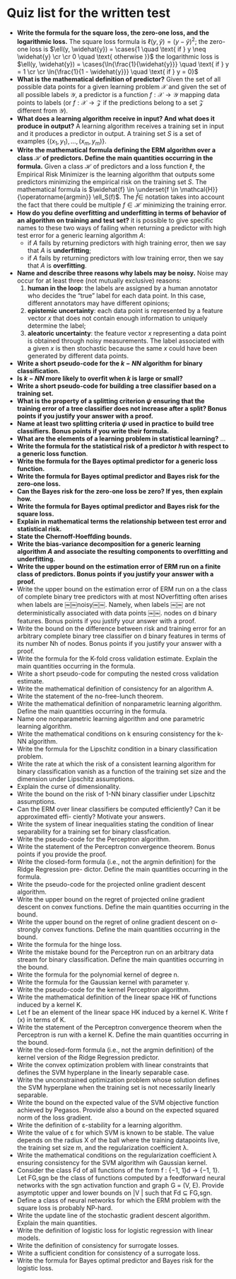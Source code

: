 # Quiz list for the written test

- **Write the formula for the square loss, the zero-one loss, and the logarithmic loss.**
	The square loss formula is $\ell(y, \widehat{y}) = (y - \widehat{y})^2$;
	the zero-one loss is $\ell(y, \widehat{y}) = \cases{1 \quad \text{ if } y \neq \widehat{y} \cr \cr 0 \quad \text{ otherwise }}$
	the logarithmic loss is $\ell(y, \widehat{y}) = \cases{\ln{\frac{1}{\widehat{y}}} \quad \text{ if } y = 1 \cr \cr \ln{\frac{1}{1 - \widehat{y}}} \quad \text{ if } y = 0}$
- **What is the mathematical definition of predictor?**
	Given the set of all possible data points for a given learning problem $\mathcal{X}$ and given the set of all possible labels $\mathcal{Y}$, a predictor is a function $f: \mathcal{X} \to \mathcal{Y}$ mapping data points to labels (or $f: \mathcal{X} \to \mathcal{Z}$ if the predictions belong to a set $\mathcal{Z}$ different from $\mathcal{Y}$).
- **What does a learning algorithm receive in input? And what does it produce in output?**
	A learning algorithm receives a training set in input and it produces a predictor in output. A training set $S$ is a set of examples $\{(x_1, y_1), ..., (x_m, y_m)\}$.
- **Write the mathematical formula defining the ERM algorithm over a class $\mathcal{H}$ of predictors. Define the main quantities occurring in the formula.**
	Given a class $\mathcal{H}$ of predictors and a loss function $\ell$, the Empirical Risk Minimizer is the learning algorithm that outputs some predictors minimizing the empirical risk on the training set $S$. The mathematical formula is $\widehat{f} \in \underset{f \in \mathcal{H}}{\operatorname{argmin}} \ell_S(f)$. The $\widehat{f} \in$ notation takes into account the fact that there could be multiple $f \in \mathcal{H}$ minimizing the training error.
- **How do you define overfitting and underfitting in terms of behavior of an algorithm on training and test set?**
	it is possible to give specific names to these two ways of failing when returning a predictor with high test error for a generic learning algorithm $A$:
	- if $A$ fails by returning predictors with high training error, then we say that $A$ is **underfitting**;
	- if $A$ fails by returning predictors with low training error, then we say that $A$ is **overfitting**.
- **Name and describe three reasons why labels may be noisy.**
	Noise may occur for at least three (not mutually exclusive) reasons:
	1) **human in the loop**: the labels are assigned by a human annotator who decides the “true” label for each data point. In this case, different annotators may have different opinions;
	2) **epistemic uncertainty**: each data point is represented by a feature vector $x$ that does not contain enough information to uniquely determine the label;
	3) **aleatoric uncertainty**: the feature vector $x$ representing a data point is obtained through noisy measurements. The label associated with a given $x$ is then stochastic because the same $x$ could have been generated by different data points.
- **Write a short pseudo-code for the $k-NN$ algorithm for binary classification.**
- **Is $k-NN$ more likely to overfit when $k$ is large or small?**
- **Write a short pseudo-code for building a tree classifier based on a training set.**
- **What is the property of a splitting criterion $\psi$ ensuring that the training error of a tree classifier does not increase after a split? Bonus points if you justify your answer with a proof.**
- **Name at least two splitting criteria $\psi$ used in practice to build tree classifiers. Bonus points if you write their formula.**
- **What are the elements of a learning problem in statistical learning?**
	...
- **Write the formula for the statistical risk of a predictor $h$ with respect to a generic loss function**.
- **Write the formula for the Bayes optimal predictor for a generic loss function.**
- **Write the formula for Bayes optimal predictor and Bayes risk for the zero-one loss.**
- **Can the Bayes risk for the zero-one loss be zero? If yes, then explain how.**
- **Write the formula for Bayes optimal predictor and Bayes risk for the square loss.**
- **Explain in mathematical terms the relationship between test error and statistical risk.**
- **State the Chernoff-Hoeffding bounds.**
- **Write the bias-variance decomposition for a generic learning algorithm $A$ and associate the resulting components to overfitting and underfitting.**
- **Write the upper bound on the estimation error of ERM run on a finite class of predictors. Bonus points if you justify your answer with a proof.**
- Write the upper bound on the estimation error of ERM run on a the class of complete binary tree predictors with at most NOverfitting often arises when labels are ￼￼noisy￼￼. Namely, when labels ￼￼ are not deterministically associated with data points ￼￼. nodes on d binary features. Bonus points if you justify your answer with a proof.
- Write the bound on the difference between risk and training error for an arbitrary complete binary tree classifier on d binary features in terms of its number Nh of nodes. Bonus points if you justify your answer with a proof.
- Write the formula for the K-fold cross validation estimate. Explain the main quantities occurring in the formula.
- Write a short pseudo-code for computing the nested cross validation estimate.
- Write the mathematical definition of consistency for an algorithm A.
- Write the statement of the no-free-lunch theorem.
- Write the mathematical definition of nonparametric learning algorithm. Define the main quantities occurring in the formula.
- Name one nonparametric learning algorithm and one parametric learning algorithm.
- Write the mathematical conditions on k ensuring consistency for the k-NN algorithm.
- Write the formula for the Lipschitz condition in a binary classification problem.
- Write the rate at which the risk of a consistent learning algorithm for binary classification vanish as a function of the training set size and the dimension under Lipschitz assumptions.
- Explain the curse of dimensionality.
- Write the bound on the risk of 1-NN binary classifier under Lipschitz assumptions.
- Can the ERM over linear classifiers be computed efficiently? Can it be approximated effi- ciently? Motivate your answers.
- Write the system of linear inequalities stating the condition of linear separability for a training set for binary classfication.
- Write the pseudo-code for the Perceptron algorithm.
- Write the statement of the Perceptron convergence theorem. Bonus points if you provide the proof.
- Write the closed-form formula (i.e., not the argmin definition) for the Ridge Regression pre- dictor. Define the main quantities occurring in the formula.
- Write the pseudo-code for the projected online gradient descent algorithm.
- Write the upper bound on the regret of projected online gradient descent on convex functions. Define the main quantities occurring in the bound.
- Write the upper bound on the regret of online gradient descent on σ-strongly convex functions. Define the main quantities occurring in the bound.
- Write the formula for the hinge loss.
- Write the mistake bound for the Perceptron run on an arbitrary data stream for binary classification. Define the main quantities occurring in the bound.
- Write the formula for the polynomial kernel of degree n.
- Write the formula for the Gaussian kernel with parameter γ.
- Write the pseudo-code for the kernel Perceptron algorithm.
- Write the mathematical definition of the linear space HK of functions induced by a kernel K.
- Let f be an element of the linear space HK induced by a kernel K. Write f (x) in terms of K.
- Write the statement of the Perceptron convergence theorem when the Perceptron is run with a kernel K. Define the main quantities occurring in the bound.
- Write the closed-form formula (i.e., not the argmin definition) of the kernel version of the Ridge Regression predictor.
- Write the convex optimization problem with linear constraints that defines the SVM hyperplane in the linearly separable case.
- Write the unconstrained optimization problem whose solution defines the SVM hyperplane when the training set is not necessarily linearly separable.
- Write the bound on the expected value of the SVM objective function achieved by Pegasos. Provide also a bound on the expected squared norm of the loss gradient.
- Write the definition of ε-stability for a learning algorithm.
- Write the value of ε for which SVM is known to be stable. The value depends on the radius X of the ball where the training datapoints live, the training set size m, and the regularization coefficient λ.
- Write the mathematical conditions on the regularization coefficient λ ensuring consistency for the SVM algorithm wih Gaussian kernel.
- Consider the class Fd of all functions of the form f : {−1, 1}d → {−1, 1}. Let FG,sgn be the class of functions computed by a feedforward neural networks with the sgn activation function and graph G = (V, E). Provide asymptotic upper and lower bounds on |V | such that Fd ⊆ FG,sgn.
- Define a class of neural networks for which the ERM problem with the square loss is probably NP-hard.
- Write the update line of the stochastic gradient descent algorithm. Explain the main quantities.
- Write the definition of logistic loss for logistic regression with linear models.
- Write the definition of consistency for surrogate losses.
- Write a sufficient condition for consistency of a surrogate loss.
- Write the formula for Bayes optimal predictor and Bayes risk for the logistic loss.